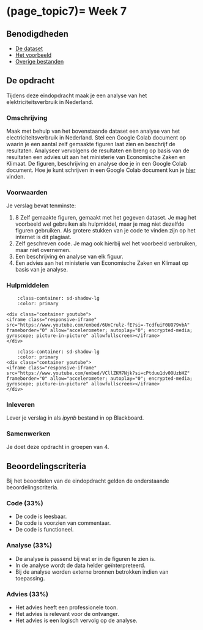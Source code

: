(page_topic7)=
Week 7
=======================

## Benodigdheden
- [De dataset](https://github.com/Remi-ui/python_tb/releases/download/Electricity_dataset/Electricity.zip)
- [Het voorbeeld](https://github.com/Remi-ui/python_tb/blob/main/class/week07/energie_nederland.ipynb)
- [Overige bestanden](https://github.com/Remi-ui/python_tb/releases/download/Overige_bestanden/geo_files.zip)

## De opdracht
Tijdens deze eindopdracht maak je een analyse van het elektriciteitsverbruik in Nederland.

### Omschrijving
Maak met behulp van het bovenstaande dataset een analyse van het electriciteitsverbruik in Nederland. Stel een Google Colab document op waarin je een aantal zelf gemaakte figuren laat zien en beschrijf de resultaten. Analyseer vervolgens de resultaten en breng op basis van de resultaten een advies uit aan het ministerie van Economische Zaken en Klimaat. De figuren, beschrijving en analyse doe je in een Google Colab document. Hoe je kunt schrijven in een Google Colab document kun je [hier](https://colab.research.google.com/notebooks/markdown_guide.ipynb) vinden.

### Voorwaarden
Je verslag bevat tenminste:
1. 8 Zelf gemaakte figuren, gemaakt met het gegeven dataset. Je mag het voorbeeld wel gebruiken als hulpmiddel, maar je mag niet dezelfde figuren gebruiken. Als grotere stukken van je code te vinden zijn op het internet is dit plagiaat.
2. Zelf geschreven code. Je mag ook hierbij wel het voorbeeld verbruiken, maar niet overnemen.
3. Een beschrijving én analyse van elk figuur.
4. Een advies aan het ministerie van Economische Zaken en Klimaat op basis van je analyse.

### Hulpmiddelen
```{dropdown} Google Colab verbinden met Google Drive
    :class-container: sd-shadow-lg
    :color: primary

<div class="container youtube">
<iframe class="responsive-iframe" src="https://www.youtube.com/embed/6UnCrulz-fE?si=-TcdfuiF0UO79vbA" frameborder="0" allow="accelerometer; autoplay="0"; encrypted-media; gyroscope; picture-in-picture" allowfullscreen></iframe>
</div>
```

```{dropdown} Bestanden uit Google Drive gebruiken in Google Colab
    :class-container: sd-shadow-lg
    :color: primary
<div class="container youtube">
<iframe class="responsive-iframe" src="https://www.youtube.com/embed/VCllZKM7Njk?si=cPtduu1dv0OUzbHZ" frameborder="0" allow="accelerometer; autoplay="0"; encrypted-media; gyroscope; picture-in-picture" allowfullscreen></iframe>
</div>
```

### Inleveren
Lever je verslag in als *ipynb* bestand in op Blackboard.

### Samenwerken

Je doet deze opdracht in groepen van 4.

## Beoordelingscriteria
Bij het beoordelen van de eindopdracht gelden de onderstaande beoordelingscriteria.

### Code (33%)
- De code is leesbaar.
- De code is voorzien van commentaar.
- De code is functioneel.

### Analyse (33%)
- De analyse is passend bij wat er in de figuren te zien is.
- In de analyse wordt de data helder geïnterpreteerd.
- Bij de analyse worden externe bronnen betrokken indien van toepassing.

### Advies (33%)
- Het advies heeft een professionele toon.
- Het advies is relevant voor de ontvanger.
- Het advies is een logisch vervolg op de analyse.
